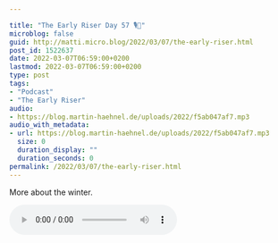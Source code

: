 ```yaml
---

title: "The Early Riser Day 57 🎙🌅"
microblog: false
guid: http://matti.micro.blog/2022/03/07/the-early-riser.html
post_id: 1522637
date: 2022-03-07T06:59:00+0200
lastmod: 2022-03-07T06:59:00+0200
type: post
tags:
- "Podcast"
- "The Early Riser"
audio:
- https://blog.martin-haehnel.de/uploads/2022/f5ab047af7.mp3
audio_with_metadata:
- url: https://blog.martin-haehnel.de/uploads/2022/f5ab047af7.mp3
  size: 0
  duration_display: ""
  duration_seconds: 0
permalink: /2022/03/07/the-early-riser.html
---
```

More about the winter.

<audio controls="controls" src="https://blog.martin-haehnel.de/uploads/2022/f5ab047af7.mp3" preload="metadata" />
